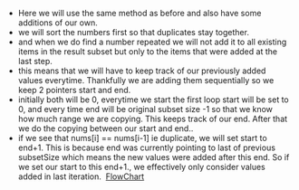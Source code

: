 - Here we will use the same method as before and also have some additions of our own.
- we will sort the numbers first so that duplicates stay together.
- and when we do find a number repeated we will not add it to all existing items in the result subset but only to the items that were added at the last step.
- this means that we will have to keep track of our previously added values everytime. Thankfully we are adding them sequentially so we keep 2 pointers start and end.
- initially both will be 0, everytime we start the first loop start will be set to 0, and every time end will be original subset size -1 so that we know how much range we are copying. This keeps track of our end. After that we do the copying between our start and end..
- if we see that nums[i] == nums[i-1] ie duplicate, we will set start to end+1. This is because end was currently pointing to last of previous subsetSize which means the new values were added after this end. So if we set our start to this end+1., we effectively only consider values added in last iteration.
​
[FlowChart](https://imgur.com/JqFsRWL)